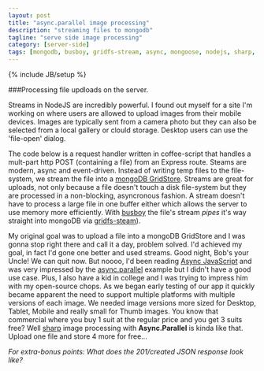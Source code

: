 ```yaml
---
layout: post
title: "async.parallel image processing"
description: "streaming files to mongodb"
tagline: "serve side image processing"
category: [server-side]
tags: [mongodb, busboy, gridfs-stream, async, mongoose, nodejs, sharp, coffee-script]
---
```

{% include JB/setup %}

###Processing file updloads on the server.

Streams in NodeJS are incredibly powerful.  I found out myself for a site I'm working on where users are allowed to upload images from their mobile devices. Images are typically sent from a camera photo but they can also be selected from a local gallery or clould storage.  Desktop users can use the 'file-open' dialog.
 
The code below is a request handler written in coffee-script that handles a mult-part http POST (containing a file) from an Express route.  Steams are modern, async and event-driven. Instead of writing temp files to the file-system, we stream the file into a [mongoDB GridStore](http://mongodb.github.io/node-mongodb-native/markdown-docs/gridfs.html). Streams are great for uploads, not only because a file doesn't touch a disk file-system but they are processed in a non-blocking, asyncronous fashion. A stream doesn't have to process a large file in one buffer either which allows the server to use memory more efficiently. With [busboy](https://github.com/mscdex/busboy) the file's stream *pipes* it's way straight into mongoDB via [gridfs-steam](https://github.com/aheckmann/gridfs-stream)). 

My original goal was to upload a file into a mongoDB GridStore and I was gonna stop right there and call it a day, problem solved.  I'd achieved my goal, in fact I'd gone one better and used streams.  Good night, Bob's your Uncle! We can quit now.  But noooo, I'd been reading [Async JavaScript](https://pragprog.com/book/tbajs/async-javascript) and was very impressed by the [async.parallel](https://github.com/caolan/async#parallel) example but I didn't have a good use case. Plus, I also have a kid in college and I was trying to impress him with my open-source chops.  As we began early testing of our app it quickly became apparent the need to support multiple platforms with multiple versions of each image.  We needed image versions more sized for Desktop, Tablet, Mobile and really small for Thumb images. You know that commercial where you buy 1 suit at the regular price and you get 3 suits free?  Well [sharp](https://github.com/lovell/sharp) image processing with **Async.Parallel** is kinda like that. Upload one file and store 4 more for free...


<script src="https://gist.github.com/t2k/ae28bda9e194976ced03.js"></script>

*For extra-bonus points: What does the 201/created JSON response look like?*

